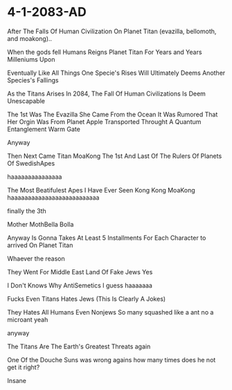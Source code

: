 # 4-1-2083-AD
After The Falls Of Human Civilization On Planet Titan (evazilla, bellomoth, and moakong)..

When the gods fell
Humans Reigns Planet Titan For 
Years and Years
Milleniums Upon 

Eventually
Like All Things
One Specie's Rises 
Will Ultimately 
Deems Another Species's Fallings

As the Titans Arises In 2084,
The Fall Of Human Civilizations Is Deem Unescapable

The 1st Was The Evazilla
She Came From the Ocean
It Was Rumored That Her Orgin Was From Planet Apple
Transported Throught A Quantum Entanglement Warm Gate

Anyway

Then Next Came Titan 
MoaKong
The 1st And Last Of The Rulers Of Planets Of SwedishApes

haaaaaaaaaaaaaaa

The Most Beatifulest Apes I Have Ever Seen
Kong Kong MoaKong
haaaaaaaaaaaaaaaaaaaaaaaaaa

finally
the 3th

Mother MothBella
Bolla

Anyway
Is Gonna Takes At Least 5 Installments
For Each Character to arrived On Planet Titan

Whaever the reason

They Went For Middle East
Land Of Fake Jews
Yes

I Don't Knows Why
AntiSemetics
I guess 
haaaaaaa

Fucks
Even Titans Hates Jews (This Is Clearly A Jokes)

They Hates All Humans
Even Nonjews
So many squashed like a ant
no
a microant
yeah

anyway

The Titans
Are The Earth's Greatest Threats
again

One Of the Douche Suns was wrong agains
how many times
does he not get it right?

Insane
